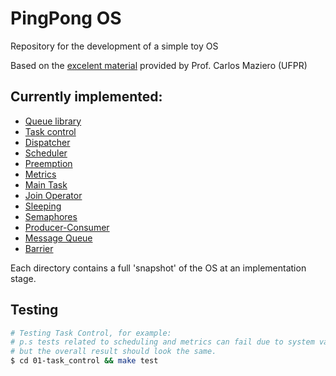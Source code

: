 # PingPong OS

Repository for the development of a simple toy OS

Based on the [excelent material](http://wiki.inf.ufpr.br/maziero/doku.php?id=so:pingpongos) provided by Prof. Carlos Maziero (UFPR)

## Currently implemented:

- [Queue library](http://wiki.inf.ufpr.br/maziero/doku.php?id=so:biblioteca_de_filas)
- [Task control](http://wiki.inf.ufpr.br/maziero/doku.php?id=so:gestao_de_tarefas)
- [Dispatcher](http://wiki.inf.ufpr.br/maziero/doku.php?id=so:dispatcher)
- [Scheduler](http://wiki.inf.ufpr.br/maziero/doku.php?id=so:escalonador_por_prioridades)
- [Preemption](http://wiki.inf.ufpr.br/maziero/doku.php?id=so:preempcao_por_tempo)
- [Metrics](http://wiki.inf.ufpr.br/maziero/doku.php?id=so:contabilizacao)
- [Main Task](http://wiki.inf.ufpr.br/maziero/doku.php?id=so:tarefa_main)
- [Join Operator](http://wiki.inf.ufpr.br/maziero/doku.php?id=so:operador_join)
- [Sleeping](http://wiki.inf.ufpr.br/maziero/doku.php?id=so:sleeping)
- [Semaphores](http://wiki.inf.ufpr.br/maziero/doku.php?id=so:semaforos)
- [Producer-Consumer](http://wiki.inf.ufpr.br/maziero/doku.php?id=so:uso_de_semaforos)
- [Message Queue](http://wiki.inf.ufpr.br/maziero/doku.php?id=so:filas_de_mensagens)
- [Barrier](http://wiki.inf.ufpr.br/maziero/doku.php?id=so:operador_barreira)

Each directory contains a full 'snapshot' of the OS at an implementation stage.

## Testing 
```bash
# Testing Task Control, for example:
# p.s tests related to scheduling and metrics can fail due to system variations,
# but the overall result should look the same.
$ cd 01-task_control && make test
```

